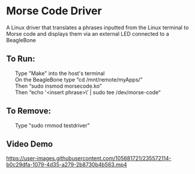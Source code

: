 # Morse Code Driver
A Linux driver that translates a phrases inputted from the Linux terminal to Morse code and displays them via an external LED connected to a BeagleBone 

## To Run:
&nbsp; &nbsp; &nbsp; Type "Make" into the host's terminal \
&nbsp; &nbsp; &nbsp; On the BeagleBone type “cd /mnt/remote/myApps/” \
&nbsp; &nbsp; &nbsp; Then “sudo insmod morsecode.ko” \
&nbsp; &nbsp; &nbsp; Then “echo '\<insert phrase>\’ | sudo tee /dev/morse-code“
 
## To Remove:
&nbsp; &nbsp; &nbsp; Type "sudo rmmod testdriver"

## Video Demo 


https://user-images.githubusercontent.com/105681721/235572114-b0c29dfa-1079-4d35-a279-2b8730b4b563.mp4






